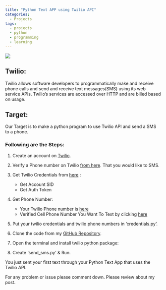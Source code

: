 ```yaml
---
title: "Python Text APP using Twilio API"
categories:
  - Projects
tags:
  - projects
  - python
  - programming
  - learning
---
```


![](https://www.fullstackpython.com/img/160511-send-sms-python/header.jpg)


## Twilio: 
Twilio allows software developers to programmatically make and receive phone calls and send and receive text messages(SMS) using its web service APIs. Twilio’s services are accessed over HTTP and are billed based on usage.

## Target:
Our Target is to make a python program to use Twilio API and send a SMS to a phone.

### Following are the Steps:

1. Create an account on [Twilio](https://twilio.com/).
2. Verify a Phone number on Twilio [from here](https://www.twilio.com/console/phone-numbers/verified). That you would like to SMS.
3. Get Twilio Credentials from [here](https://www.twilio.com/console) : 
    - Get Account SID
    - Get Auth Token

4. Get Phone Number:
    - Your Twilio Phone number is [here](https://www.twilio.com/console/phone-numbers/incoming)
    - Verified Cell Phone Number You Want To Text by clicking [here](https://www.twilio.com/console/phone-numbers/verified)

5. Put your twilio credentials and twilio phone numbers in ‘credentials.py’.
<script src="https://gist.github.com/AtriSaxena/2ce7e5fec837bb87bcb9af83b2c662c5.js"></script>
6. Clone the code from my [GitHub Repository](https://github.com/CoderAtri/Twilio_Sms_Python_App).

7. Open the terminal and install twilio python package:
<script src="https://gist.github.com/AtriSaxena/11a6138135595cf07456905c2b34811d.js"></script>
8. Create ‘send_sms.py’ & Run.

<script src="https://gist.github.com/AtriSaxena/c84dfddc930fbf416ee4d25950c8d66a.js"></script>

You just sent your first text through your Python Text App that uses the Twilio API. 

For any problem or issue please comment down. Please review about my post.
